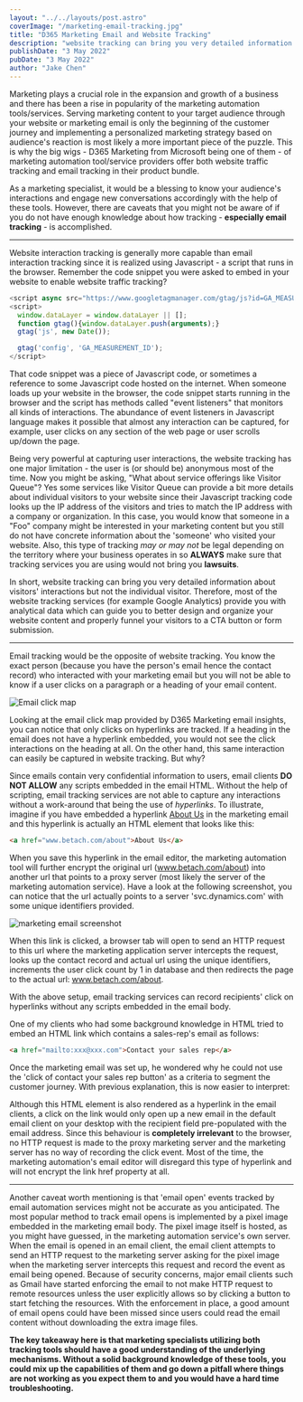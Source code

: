 ```yaml
---
layout: "../../layouts/post.astro"
coverImage: "/marketing-email-tracking.jpg"
title: "D365 Marketing Email and Website Tracking"
description: "website tracking can bring you very detailed information about visitors' interactions but not the individual visitor while by email tracking you know the exact person (because you have the person's email hence the contact record) who interacted with your marketing email but you will not be able to know if a user clicks on a paragraph or a heading of your email content."
publishDate: "3 May 2022"
pubDate: "3 May 2022"
author: "Jake Chen"
---
```


Marketing plays a crucial role in the expansion and growth of a business and there has been a rise in popularity of the marketing automation tools/services. Serving marketing content to your target audience through your website or marketing email is only the beginning of the customer journey and implementing a personalized marketing strategy based on audience's reaction is most likely a more important piece of the puzzle. This is why the big wigs - D365 Marketing from Microsoft being one of them - of marketing automation tool/service providers offer both website traffic tracking and email tracking in their product bundle.

As a marketing specialist, it would be a blessing to know your audience's interactions and engage new conversations accordingly with the help of these tools. However, there are caveats that you might not be aware of if you do not have enough knowledge about how tracking - **especially email tracking** - is accomplished.

---

Website interaction tracking is generally more capable than email interaction tracking since it is realized using Javascript - a script that runs in the browser. Remember the code snippet you were asked to embed in your website to enable website traffic tracking?

```javascript
<script async src="https://www.googletagmanager.com/gtag/js?id=GA_MEASUREMENT_ID"></script>
<script>
  window.dataLayer = window.dataLayer || [];
  function gtag(){window.dataLayer.push(arguments);}
  gtag('js', new Date());

  gtag('config', 'GA_MEASUREMENT_ID');
</script>
```

That code snippet was a piece of Javascript code, or sometimes a reference to some Javascript code hosted on the internet. When someone loads up your website in the browser, the code snippet starts running in the browser and the script has methods called "event listeners" that monitors all kinds of interactions. The abundance of event listeners in Javascript language makes it possible that almost any interaction can be captured, for example, user clicks on any section of the web page or user scrolls up/down the page.

Being very powerful at capturing user interactions, the website tracking has one major limitation - the user is (or should be) anonymous most of the time. Now you might be asking, "What about service offerings like Visitor Queue"? Yes some services like Visitor Queue can provide a bit more details about individual visitors to your website since their Javascript tracking code looks up the IP address of the visitors and tries to match the IP address with a company or organization. In this case, you would know that someone in a "Foo" company might be interested in your marketing content but you still do not have concrete information about the 'someone' who visited your website. Also, this type of tracking _may or may not_ be legal depending on the territory where your business operates in so **ALWAYS** make sure that tracking services you are using would not bring you **lawsuits**.

In short, website tracking can bring you very detailed information about visitors' interactions but not the individual visitor. Therefore, most of the website tracking services (for example Google Analytics) provide you with analytical data which can guide you to better design and organize your website content and properly funnel your visitors to a CTA button or form submission.

---

Email tracking would be the opposite of website tracking. You know the exact person (because you have the person's email hence the contact record) who interacted with your marketing email but you will not be able to know if a user clicks on a paragraph or a heading of your email content.

![Email click map](https://dev-to-uploads.s3.amazonaws.com/uploads/articles/a4gw4g73kk0x43jj1e50.PNG)

Looking at the email click map provided by D365 Marketing email insights, you can notice that only clicks on hyperlinks are tracked. If a heading in the email does not have a hyperlink embedded, you would not see the click interactions on the heading at all. On the other hand, this same interaction can easily be captured in website tracking. But why?

Since emails contain very confidential information to users, email clients **DO NOT ALLOW** any scripts embedded in the email HTML. Without the help of scripting, email tracking services are not able to capture any interactions without a work-around that being the use of _hyperlinks_. To illustrate, imagine if you have embedded a hyperlink [About Us](www.betach.com/about) in the marketing email and this hyperlink is actually an HTML element that looks like this:

```html
<a href="www.betach.com/about">About Us</a>
```

When you save this hyperlink in the email editor, the marketing automation tool will further encrypt the original url (www.betach.com/about) into another url that points to a proxy server (most likely the server of the marketing automation service). Have a look at the following screenshot, you can notice that the url actually points to a server 'svc.dynamics.com' with some unique identifiers provided.

![marketing email screenshot](https://dev-to-uploads.s3.amazonaws.com/uploads/articles/oa7e80yi9dgvy2uxxuct.PNG)

When this link is clicked, a browser tab will open to send an HTTP request to this url where the marketing application server intercepts the request, looks up the contact record and actual url using the unique identifiers, increments the user click count by 1 in database and then redirects the page to the actual url: www.betach.com/about.

With the above setup, email tracking services can record recipients' click on hyperlinks without any scripts embedded in the email body.

One of my clients who had some background knowledge in HTML tried to embed an HTML link which contains a sales-rep's email as follows:

```html
<a href="mailto:xxx@xxx.com">Contact your sales rep</a>
```

Once the marketing email was set up, he wondered why he could not use the 'click of contact your sales rep button' as a criteria to segment the customer journey. With previous explanation, this is now easier to interpret:

Although this HTML element is also rendered as a hyperlink in the email clients, a click on the link would only open up a new email in the default email client on your desktop with the recipient field pre-populated with the email address. Since this behaviour is **completely irrelevant** to the browser, no HTTP request is made to the proxy marketing server and the marketing server has no way of recording the click event. Most of the time, the marketing automation's email editor will disregard this type of hyperlink and will not encrypt the link href property at all.

---

Another caveat worth mentioning is that 'email open' events tracked by email automation services might not be accurate as you anticipated. The most popular method to track email opens is implemented by a pixel image embedded in the marketing email body. The pixel image itself is hosted, as you might have guessed, in the marketing automation service's own server. When the email is opened in an email client, the email client attempts to send an HTTP request to the marketing server asking for the pixel image when the marketing server intercepts this request and record the event as email being opened. Because of security concerns, major email clients such as Gmail have started enforcing the email to not make HTTP request to remote resources unless the user explicitly allows so by clicking a button to start fetching the resources. With the enforcement in place, a good amount of email opens could have been missed since users could read the email content without downloading the extra image files.

**The key takeaway here is that marketing specialists utilizing both tracking tools should have a good understanding of the underlying mechanisms. Without a solid background knowledge of these tools, you could mix up the capabilities of them and go down a pitfall where things are not working as you expect them to and you would have a hard time troubleshooting.**
